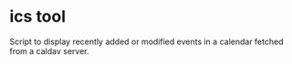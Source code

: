# ics tool

Script to display recently added or modified events in a calendar fetched from a caldav server.
